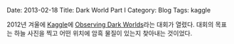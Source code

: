 Date: 2013-02-18
Title: Dark World Part I
Category: Blog
Tags: kaggle

2012년 겨울에 [Kaggle](http://www.kaggle.com/)에 [Observing Dark Worlds](http://www.kaggle.com/c/DarkWorlds)라는 대회가 열렸다.
대회의 목표는 하늘 사진을 찍고 어떤 위치에 암흑 물질이 있는지 찾아내는 것이었다.
